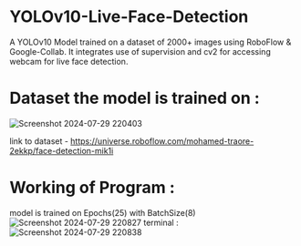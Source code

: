 # YOLOv10-Live-Face-Detection
A YOLOv10 Model trained on a dataset of 2000+ images using RoboFlow &amp; Google-Collab. It integrates use of supervision and cv2 for accessing webcam for live face detection.

# Dataset the model is trained on : 
![Screenshot 2024-07-29 220403](https://github.com/user-attachments/assets/08f30d7b-7be2-4a45-9e68-ce6ec42a5a75)

link to dataset - https://universe.roboflow.com/mohamed-traore-2ekkp/face-detection-mik1i

# Working of Program : 
model is trained on Epochs(25) with BatchSize(8)
![Screenshot 2024-07-29 220827](https://github.com/user-attachments/assets/f9e62ad6-e9e3-4dde-9b29-47148bf727e7)
terminal :
![Screenshot 2024-07-29 220838](https://github.com/user-attachments/assets/fe09520a-c194-47d9-8918-d11dae7fc4bf)
